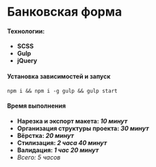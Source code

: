 # Банковская форма
#### Технологии:
* **SCSS**
* **Gulp**
* **jQuery**

#### Установка зависимостей и запуск
    npm i && npm i -g gulp && gulp start


#### Время выполнения
* **Нарезка и экспорт макета: _10 минут_**
* **Организация структуры проекта: _30 минут_**
* **Вёрстка: _20 минут_**
* **Стилизация: _2 часа 40 минут_**
* **Валидация: _1 час 20 минут_**
* *Всего: 5 часов*
